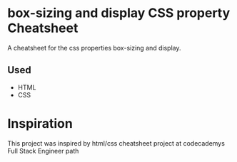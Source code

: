 # box-sizing and display CSS property Cheatsheet
A cheatsheet for the css properties box-sizing and display.
## Used 
* HTML
* CSS
# Inspiration
This project was inspired by html/css cheatsheet project at codecademys Full Stack Engineer path
